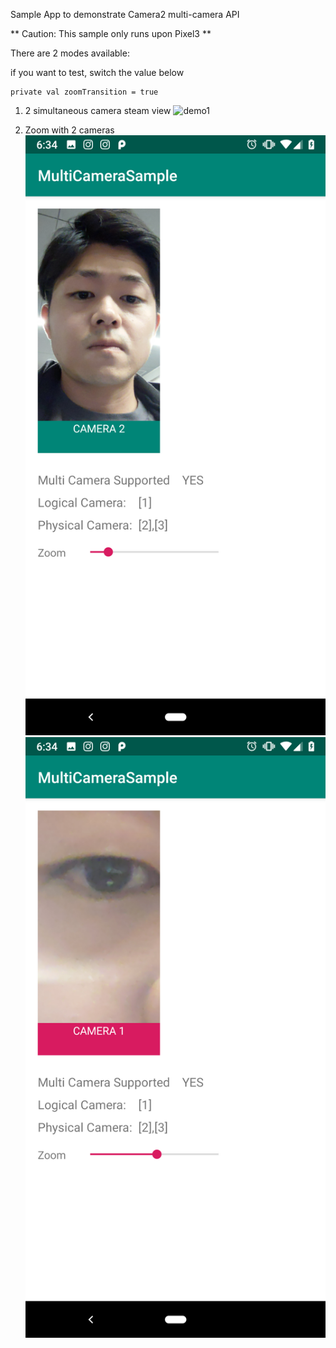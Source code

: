 
Sample App to demonstrate Camera2 multi-camera API

** Caution: This sample only runs upon Pixel3 **


There are 2 modes available:

if you want to test, switch the value below
```
private val zoomTransition = true
```

1) 2 simultaneous camera steam view
![demo1](../art/demo1.png)

2) Zoom with 2 cameras
![demo2](./art/demo2.png)
![demo2](./art/demo3.png)


